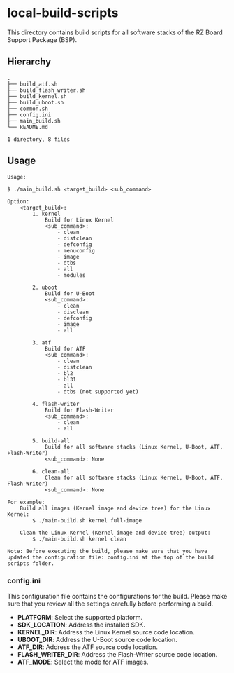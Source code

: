 # local-build-scripts

This directory contains build scripts for all software stacks of the RZ Board Support Package (BSP).

## Hierarchy

```
.
├── build_atf.sh
├── build_flash_writer.sh
├── build_kernel.sh
├── build_uboot.sh
├── common.sh
├── config.ini
├── main_build.sh
└── README.md

1 directory, 8 files
```

## Usage

```
Usage: 

$ ./main_build.sh <target_build> <sub_command> 

Option:
    <target_build>:
        1. kernel
            Build for Linux Kernel
            <sub_command>:
                - clean
                - distclean
                - defconfig
                - menuconfig
                - image
                - dtbs
                - all
                - modules

        2. uboot
            Build for U-Boot
            <sub_command>:
                - clean
                - disclean
                - defconfig
                - image
                - all

        3. atf
            Build for ATF
            <sub_command>:
                - clean
                - distclean
                - bl2
                - bl31
                - all
                - dtbs (not supported yet)

        4. flash-writer
            Build for Flash-Writer
            <sub_command>:
                - clean
                - all

        5. build-all
            Build for all software stacks (Linux Kernel, U-Boot, ATF, Flash-Writer)
            <sub_command>: None

        6. clean-all
            Clean for all software stacks (Linux Kernel, U-Boot, ATF, Flash-Writer)
            <sub_command>: None

For example: 
    Build all images (Kernel image and device tree) for the Linux Kernel:
        $ ./main-build.sh kernel full-image

    Clean the Linux Kernel (Kernel image and device tree) output:
        $ ./main-build.sh kernel clean

Note: Before executing the build, please make sure that you have updated the configuration file: config.ini at the top of the build scripts folder.
```

### config.ini

This configuration file contains the configurations for the build. Please make sure that you review all the settings carefully before performing a build.

- **PLATFORM**: Select the supported platform.
- **SDK_LOCATION**: Address the installed SDK.
- **KERNEL_DIR**: Address the Linux Kernel source code location.
- **UBOOT_DIR**: Address the U-Boot source code location.
- **ATF_DIR**: Address the ATF source code location.
- **FLASH_WRITER_DIR**: Address the Flash-Writer source code location.
- **ATF_MODE**: Select the mode for ATF images.